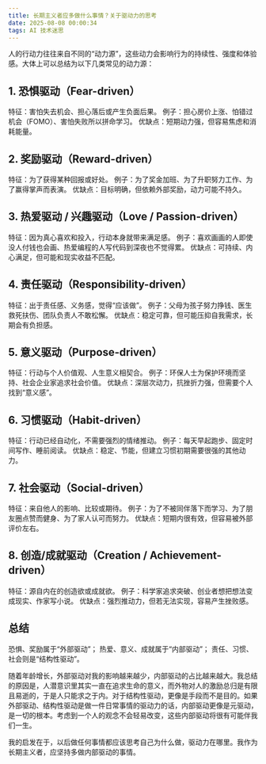 ```yaml
---
title: 长期主义者应多做什么事情？关于驱动力的思考
date: 2025-08-08 00:00:34
tags: AI 技术迷思
---
```


人的行动力往往来自不同的“动力源”，这些动力会影响行为的持续性、强度和体验感。大体上可以总结为以下几类常见的动力源：
## 1. 恐惧驱动（Fear-driven）

特征：害怕失去机会、担心落后或产生负面后果。
例子：担心房价上涨、怕错过机会（FOMO）、害怕失败所以拼命学习。
优缺点：短期动力强，但容易焦虑和消耗能量。

## 2. 奖励驱动（Reward-driven）

特征：为了获得某种回报或好处。
例子：为了奖金加班、为了升职努力工作、为了赢得掌声而表演。
优缺点：目标明确，但依赖外部奖励，动力可能不持久。

## 3. 热爱驱动 / 兴趣驱动（Love / Passion-driven）

特征：因为真心喜欢和投入，行动本身就带来满足感。
例子：喜欢画画的人即使没人付钱也会画、热爱编程的人写代码到深夜也不觉得累。
优缺点：可持续、内心满足，但可能和现实收益不匹配。

## 4. 责任驱动（Responsibility-driven）

特征：出于责任感、义务感，觉得“应该做”。
例子：父母为孩子努力挣钱、医生救死扶伤、团队负责人不敢松懈。
优缺点：稳定可靠，但可能压抑自我需求，长期会有负担感。

## 5. 意义驱动（Purpose-driven）

特征：行动与个人价值观、人生意义相契合。
例子：环保人士为保护环境而坚持、社会企业家追求社会价值。
优缺点：深层次动力，抗挫折力强，但需要个人找到“意义感”。

## 6. 习惯驱动（Habit-driven）

特征：行动已经自动化，不需要强烈的情绪推动。
例子：每天早起跑步、固定时间写作、睡前阅读。
优缺点：稳定、节能，但建立习惯初期需要很强的其他动力。

## 7. 社会驱动（Social-driven）

特征：来自他人的影响、比较或期待。
例子：为了不被同伴落下而学习、为了朋友圈点赞而健身、为了家人认可而努力。
优缺点：短期内很有效，但容易被外部评价左右。

## 8. 创造/成就驱动（Creation / Achievement-driven）

特征：源自内在的创造欲或成就欲。
例子：科学家追求突破、创业者想把想法变成现实、作家写小说。
优缺点：强烈推动力，但若无法实现，容易产生挫败感。

## 总结
恐惧、奖励属于“外部驱动”；
热爱、意义、成就属于“内部驱动”；
责任、习惯、社会则是“结构性驱动”。

随着年龄增长，外部驱动对我的影响越来越少，内部驱动的占比越来越大。我总结的原因是，人潜意识里其实一直在追求生命的意义，而外物对人的激励总归是有限且易逝的，于是人只能求之于内。对于结构性驱动，更像是手段而不是目的。如果外部驱动、结构性驱动是做一件日常事情的驱动力的话，内部驱动更像是元驱动，是一切的根本。考虑到一个人的观念不会轻易改变，这些内部驱动将很有可能伴我们一生。

我的启发在于，以后做任何事情都应该思考自己为什么做，驱动力在哪里。我作为长期主义者，应坚持多做内部驱动的事情。